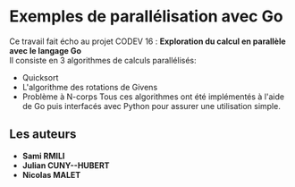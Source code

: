 # Exemples de parallélisation avec Go
Ce travail fait écho au projet CODEV 16 : **Exploration du calcul en parallèle avec le langage Go**  
Il consiste en 3 algorithmes de calculs parallélisés:
  - Quicksort
  - L'algorithme des rotations de Givens
  - Problème à N-corps
Tous ces algorithmes ont été implémentés à l'aide de Go puis interfacés avec Python pour assurer une utilisation simple.


## Les auteurs
* **Sami RMILI** 
* **Julian CUNY--HUBERT** 
* **Nicolas MALET** 
